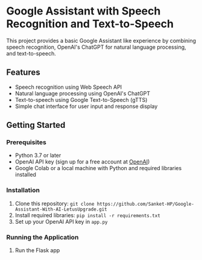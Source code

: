Google Assistant with Speech Recognition and Text-to-Speech
=====================================================

This project provides a basic Google Assistant like experience by combining speech recognition, OpenAI's ChatGPT for natural language processing, and text-to-speech.

Features
--------

* Speech recognition using Web Speech API
* Natural language processing using OpenAI's ChatGPT
* Text-to-speech using Google Text-to-Speech (gTTS)
* Simple chat interface for user input and response display

Getting Started
---------------

### Prerequisites

* Python 3.7 or later
* OpenAI API key (sign up for a free account at [OpenAI](https://openai.com/))
* Google Colab or a local machine with Python and required libraries installed

### Installation

1. Clone this repository: `git clone https://github.com/Sanket-HP/Google-Assistant-With-AI-LetusUpgrade.git`
2. Install required libraries: `pip install -r requirements.txt`
3. Set up your OpenAI API key in `app.py`

### Running the Application

1. Run the Flask app
